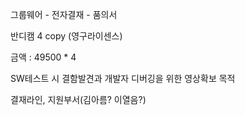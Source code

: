 그룹웨어 - 전자결재 - 품의서

반디캠 4 copy (영구라이센스)

금액 : 49500 * 4

SW테스트 시 결함발견과 개발자 디버깅을 위한 영상확보 목적

결재라인, 지원부서(김아름? 이열음?)
